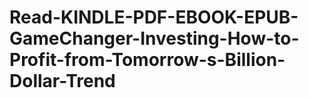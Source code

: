 # Read-KINDLE-PDF-EBOOK-EPUB-GameChanger-Investing-How-to-Profit-from-Tomorrow-s-Billion-Dollar-Trend